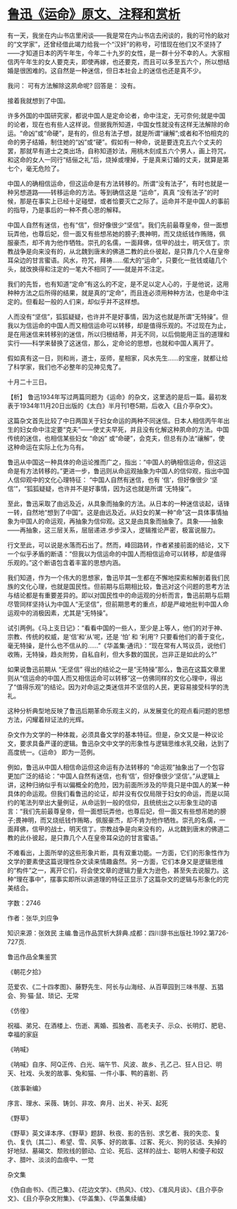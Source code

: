 # [鲁迅《运命》原文、注释和赏析](https://www.vrrw.net/wx/9765.html)

有一天，我坐在内山书店里闲谈——我是常在内山书店去闲谈的，我的可怜的敌对的“文学家”，还曾经借此竭力给我一个“汉奸”的称号，可惜现在他们又不坚持了——才知道日本的丙午年生，今年二十九岁的女性，是一群十分不幸的人。大家相信丙午年生的女人要克夫，即使再嫁，也还要克，而且可以多至五六个，所以想结婚是很困难的。这自然是一种迷信，但日本社会上的迷信也还是真不少。

我问： 可有方法解除这夙命呢? 回答是： 没有。

接着我就想到了中国。

许多外国的中国研究家，都说中国人是定命论者，命中注定，无可奈何;就是中国的论者，现在也有些人这样说。但据我所知道，中国女性就没有这样无法解除的命运。“命凶”或“命硬”，是有的，但总有法子想，就是所谓“禳解”;或者和不怕相克的命的男子结婚，制住她的“凶”或“硬”。假如有一种命，说是要连克五六个丈夫的罢，那就早有道士之类出场，自称知道妙法，用桃木刻成五六个男人，画上符咒，和这命的女人一同行“结俪之礼”后，烧掉或埋掉，于是真来订婚的丈夫，就算是第七个，毫无危险了。

中国人的确相信运命，但这运命是有方法转移的。所谓“没有法子”，有时也就是一种另想道路——转移运命的方法。等到确信这是 “运命”，真真 “没有法子”的时候，那是在事实上已经十足碰壁，或者恰要灭亡之际了。运命并不是中国人的事前的指导，乃是事后的一种不费心思的解释。

中国人自然有迷信，也有“信”，但好像很少“坚信”。我们先前最尊皇帝，但一面想玩弄他，也尊后妃，但一面又有些想吊她的膀子;畏神明，而又烧纸钱作贿赂，佩服豪杰，却不肯为他作牺牲。崇孔的名儒，一面拜佛，信甲的战士，明天信丁。宗教战争是向来没有的，从北魏到唐末的佛道二教的此仆彼起，是只靠几个人在皇帝耳朵边的甘言蜜语。风水，符咒，拜祷……偌大的“运命”，只要化一批钱或磕几个头，就改换得和注定的一笔大不相同了——就是并不注定。

我们的先哲，也有知道“定命”有这么的不定，是不足以定人心的，于是他说，这用种种方法之后所得的结果，就是真的“定命”，而且连必须用种种方法，也是命中注定的。但看起一般的人们来，却似乎并不这样想。

人而没有“坚信”，狐狐疑疑，也许并不是好事情，因为这也就是所谓“无特操”。但我以为信运命的中国人而又相信运命可以转移，却是值得乐观的。不过现在为止，是在用迷信来转移别的迷信，所以归根结蒂，并无不同，以后倘能用正当的道理和实行——科学来替换了这迷信，那么，定命论的思想，也就和中国人离开了。

假如真有这一日，则和尚，道士，巫师，星相家，风水先生……的宝座，就都让给了科学家，我们也不必整年的见神见鬼了。

十月二十三日。



【析】 鲁迅1934年写过两篇同题为《运命》的杂文，这里选的是后一篇。最初发表于1934年11月20日出版的《太白》半月刊1卷5期，后收入《且介亭杂文》。

这篇杂文首先比较了中日两国关于妇女命运的两种不同迷信。日本人相信丙午年出生的妇女命中注定要“克夫”——使丈夫早死，并且没有化解这种夙命的方法。中国传统的迷信，也相信某些妇女 “命凶” 或“命硬”，会克夫，但总有办法“禳解”，使这种命运在实际上化为乌有。

鲁迅从中国这一种具体的命运论推而广之，指出：“中国人的确相信运命，但这运命是有方法转移的。”更进一步，鲁迅则从命运观抽象为中国人的信仰观，指出中国人信仰观中的文化心理特征： “中国人自然有迷信，也有 ‘信’，但好像很少 ‘坚信’”，“狐狐疑疑，也许并不是好事情，因为这也就是所谓 ‘无特操’”。

至此，鲁迅采取了由远及近，从具象而抽象的方法。从日本的一种迷信谈起，话锋一转，自然地“想到了中国”。这是由远及近。从妇女的某一种“命”这一具体事情抽象为中国人的命运观，再抽象为信仰观。这又是由具象而抽象了。具象——抽象——再抽象，这三层关系，层层递进.步步深入，逻辑推论严密，极富说服力。

行文至此，可以说是水落而石出了。然而，峰回路转，作者紧接前面的结论，又下一个似乎矛盾的断语：“但我以为信运命的中国人而相信运命可以转移，却是值得乐观的。”这个断语包含着丰富的思想内涵。

我们知道，作为一个伟大的思想家，鲁迅毕其一生都在不懈地探索和解剖着我们民族的文化心理，也就是国民性。但前期与后期相比较，鲁迅对这个问题的思考方法与结论都是有重要差异的。即以对国民性中的命运观的分析而言，鲁迅前期与后期尽管同样坚持认为中国人“无坚信”，但前期思考的重点，却是严峻地批判中国人命运观中的消极因素，尤其是“无特操”。

试引两例。《马上支日记》：“看看中国的一些人，至少是上等人，他们的对于神、宗教、传统的权威，是‘信’和‘从’呢，还是 ‘怕’ 和 ‘利用’? 只要看他们的善于变化，毫无特操，是什么也不信从的……”《华盖集·通讯》：“现在常有人骂议员，说他们收贿，无特操，趋炎附势，自私自利，但大多数的国民，岂非正是如此的么?”

如果说鲁迅前期从 “无坚信” 得出的结论之一是“无特操”那么，鲁迅在这篇文章里则从“信运命的中国人而又相信运命可以转移”这一仿佛同样的文化心理中，得出了“值得乐观”的结论。因为对命运之类迷信并不坚信的人民，更容易接受科学的洗礼。

这种分析典型地反映了鲁迅后期革命乐观主义的，从发展变化的观点看问题的思想方法，闪耀着辩证法的光辉。

杂文作为文学的一种体裁，必须具备文学的基本特征。但是，杂文又是一种议论文，要求具备严谨的逻辑。鲁迅杂文中文学的形象性与逻辑思维水乳交融，达到了高度统一。《运命》 即为一范例。

例如，鲁迅从中国人相信命运但这命运有办法转移的 “命运观”抽象出了一个包容更加广泛的结论：“中国人自然有迷信，也有‘信’，但好像很少‘坚信’。”从逻辑上讲，这种归纳似乎有以偏概全的危险，因为前面所涉及的毕竟只是中国人的某一种具体的命运观。但我们看鲁迅的论证，却并没有仅仅局限于妇女的命运，而是以简约的笔法列举出大量例证，从命运到一般的信仰，且统统出之以形象生动的语言：“我们先前最尊皇帝，但一面想玩弄他，也尊后妃，但一面又有些想吊她的膀子;畏神明，而又烧纸钱作贿略，佩服豪杰，却不肯为他作牺牲。崇孔的名儒，一面拜佛，信甲的战士，明天信丁。宗教战争是向来没有的，从北魏到唐末的佛道二教的此仆彼起，是只靠几个人在皇帝耳朵边的甘言蜜语。”

不难看出，上面所举的这些形象片断，具有双重功能。一方面，它们的形象性作为文学的要素使这篇说理性杂文读来情趣盎然。另一方面，它们本身又是逻辑思维的“构件”之一，离开它们，将会使文章的逻辑力量大为逊色，甚至失去说服力。这种“理在事中”，摆事实即所以讲道理的特征正显示了这篇杂文的逻辑与形象化的完美结合。

字数：2746

作者：张华,刘应争

知识来源：张效民 主编.鲁迅作品赏析大辞典.成都：四川辞书出版社.1992.第726-727页.

鲁迅作品全集鉴赏

《朝花夕拾》

范爱农、《二十四孝图》、藤野先生、阿长与山海经、从百草园到三味书屋、五猖会、狗·猫·鼠、琐记、无常

《仿徨》

祝福、弟兄、在酒楼上、伤逝、离婚、孤独者、高老夫子、示众、长明灯、肥皂、幸福的家庭

《呐喊》

《呐喊》自序、阿Q正传、白光、端午节、风波、故乡、孔乙己、狂人日记、明天、社戏、头发的故事、兔和猫、一件小事、鸭的喜剧、药

《故事新编》

序言、理水、采薇、铸剑、非攻、奔月、出关、补天、起死

《野草》

《野草》英文译本序、《野草》题辞、秋夜、影的告别、求乞者、我的失恋、复仇、复仇〔其二〕、希望、雪、风筝、好的故事、过客、死火、狗的驳诘、失掉的好地狱、墓碣文、颓败线的颤动、立论、死后、这样的战士、聪明人和傻子和奴才、腊叶、淡淡的血痕中、一觉

杂文集

《伪自由书》、《而己集》、《花边文学》、《热风》、《坟》、《准风月谈》、《且介亭杂文》、《且介亭杂文附集》、《华盖集》、《华盖集续编》

